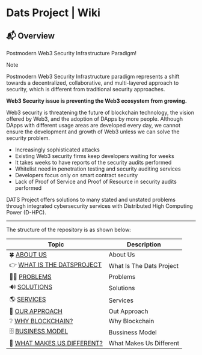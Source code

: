 # Dats Project | Wiki

## 📬 Overview
Postmodern Web3 Security Infrastructure Paradigm!

> [!NOTE]
> Postmodern Web3 Security Infrastructure paradigm represents a shift towards a decentralized, collaborative, and multi-layered approach to security, which is different from traditional security approaches.

**Web3 Security issue is preventing the Web3 ecosystem from growing.**

Web3 security is threatening the future of blockchain technology, the vision offered by Web3, and the adoption of DApps by more people. Although DApps with different usage areas are developed every day, we cannot ensure the development and growth of Web3 unless we can solve the security problem.

* Increasingly sophisticated attacks
* Existing Web3 security firms keep developers waiting for weeks
* It takes weeks to have reports of the security audits performed
* Whitelist need in penetration testing and security auditing services
* Developers focus only on smart contract security
* Lack of Proof of Service and Proof of Resource in security audits performed

DATS Project offers solutions to many stated and unstated problems through integrated cybersecurity services with Distributed High Computing Power (D-HPC).
___

The structure of the repository is as shown below:

| Topic                                                   | Description                                             |
| ------------------------------------------------------- | ------------------------------------------------------- |
| 🍀 [ABOUT US](about-us/)                                | About Us                                                |
| 👉 [WHAT IS THE DATSPROJECT](what-is-the-datsproject/)  | What Is The Dats Project                                |
| 👩‍🏫 [PROBLEMS](problems/)                                | Problems                                                |
| 🔊 [SOLUTIONS](solutions/)                              | Solutions                                               |
| 🌎 [SERVICES](services/)                                | Services                                                |
| 📎 [OUR APPROACH](our-approach/)                        | Out Approach                                            |
| ❔ [WHY BLOCKCHAIN?](why-blockchain/)                   | Why Blockchain                                             |
| 🗄️ [BUSINESS MODEL](bussiness-model/)                   | Bussiness Model                                               |
| 📑 [WHAT MAKES US DIFFERENT?](what-makes-us-different/) | What Makes Us Different                                       |
